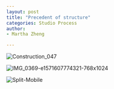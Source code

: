 ```yaml
---
layout: post
title: "Precedent of structure"
categories: Studio Process
author:
- Martha Zheng

---
```

![Construction_047](https://user-images.githubusercontent.com/90550813/135224584-4aadf583-e6f9-4b4e-ae1d-5d0bc4b5a1bd.jpg)

![IMG_0369-e1571607774321-768x1024](https://user-images.githubusercontent.com/90550813/135224609-eba24c98-cbd0-404e-81cd-33112b776f88.jpg)

![Split-Mobile](https://user-images.githubusercontent.com/90550813/135224737-9a3eb5e1-697f-4e6b-a8bc-b50e79c41081.jpg)
